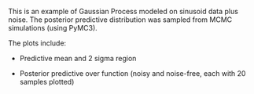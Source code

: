 This is an example of Gaussian Process modeled on sinusoid data plus noise. The posterior predictive distribution was sampled from MCMC simulations (using PyMC3).

The plots include:

- Predictive mean and 2 sigma region

- Posterior predictive over function (noisy and noise-free, each with 20 samples plotted)
